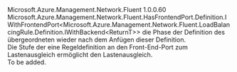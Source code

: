 <Type Name="IWithFrontendPort&lt;ReturnT&gt;" FullName="Microsoft.Azure.Management.Network.Fluent.LoadBalancingRule.Definition.IWithFrontendPort&lt;ReturnT&gt;">
  <TypeSignature Language="C#" Value="public interface IWithFrontendPort&lt;ReturnT&gt; : Microsoft.Azure.Management.Network.Fluent.HasFrontendPort.Definition.IWithFrontendPort&lt;Microsoft.Azure.Management.Network.Fluent.LoadBalancingRule.Definition.IWithBackend&lt;ReturnT&gt;&gt;" />
  <TypeSignature Language="ILAsm" Value=".class public interface auto ansi abstract IWithFrontendPort`1&lt;ReturnT&gt; implements class Microsoft.Azure.Management.Network.Fluent.HasFrontendPort.Definition.IWithFrontendPort`1&lt;class Microsoft.Azure.Management.Network.Fluent.LoadBalancingRule.Definition.IWithBackend`1&lt;!ReturnT&gt;&gt;" />
  <TypeSignature Language="DocId" Value="T:Microsoft.Azure.Management.Network.Fluent.LoadBalancingRule.Definition.IWithFrontendPort`1" />
  <TypeSignature Language="VB.NET" Value="Public Interface IWithFrontendPort(Of ReturnT)&#xA;Implements IWithFrontendPort(Of IWithBackend(Of ReturnT))" />
  <TypeSignature Language="F#" Value="type IWithFrontendPort&lt;'ReturnT&gt; = interface&#xA;    interface IWithFrontendPort&lt;IWithBackend&lt;'ReturnT&gt;&gt;" />
  <AssemblyInfo>
    <AssemblyName>Microsoft.Azure.Management.Network.Fluent</AssemblyName>
    <AssemblyVersion>1.0.0.60</AssemblyVersion>
  </AssemblyInfo>
  <TypeParameters>
    <TypeParameter Name="ParentT" />
  </TypeParameters>
  <Interfaces>
    <Interface>
      <InterfaceName>Microsoft.Azure.Management.Network.Fluent.HasFrontendPort.Definition.IWithFrontendPort&lt;Microsoft.Azure.Management.Network.Fluent.LoadBalancingRule.Definition.IWithBackend&lt;ReturnT&gt;&gt;</InterfaceName>
    </Interface>
  </Interfaces>
  <Docs>
    <typeparam name="ReturnT">die Phase der Definition des übergeordneten wieder nach dem Anfügen dieser Definition.</typeparam>
    <summary>
            Die Stufe der eine Regeldefinition an den Front-End-Port zum Lastenausgleich ermöglicht den Lastenausgleich.
            </summary>
    <remarks>To be added.</remarks>
  </Docs>
  <Members />
</Type>